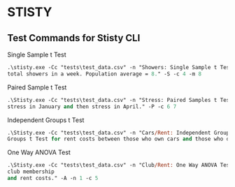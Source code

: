 # STISTY

## Test Commands for Stisty CLI

Single Sample t Test

```ps
.\stisty.exe -Cc "tests\test_data.csv" -n "Showers: Single Sample t Test" -d "A Single Sample t Test for 
total showers in a week. Population average = 8." -S -c 4 -m 8
```

Paired Sample t Test

```ps
.\Stisty.exe -Cc "tests\test_data.csv" -n "Stress: Paired Samples t Test" -d "A Paired Samples t Test for 
stress in January and then stress in April." -P -c 6 7
```

Independent Groups t Test

```ps
.\Stisty.exe -Cc "tests\test_data.csv" -n "Cars/Rent: Independent Groups t Test" -d "An Independent 
Groups t Test for rent costs between those who own cars and those who do not." -I -n 3 -c 5
```

One Way ANOVA Test

```ps
.\Stisty.exe -Cc "tests\test_data.csv" -n "Club/Rent: One Way ANOVA Test" -d "One Way ANOVA Test comparing 
club membership 
and rent costs." -A -n 1 -c 5
```
